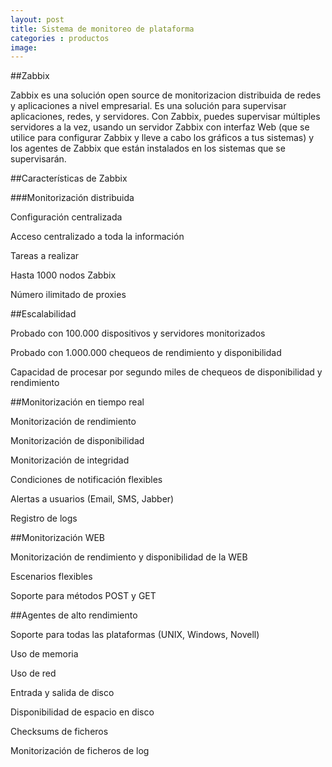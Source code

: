 ```yaml
---
layout: post
title: Sistema de monitoreo de plataforma
categories : productos
image:
---
```

##Zabbix

Zabbix es una solución open source de monitorizacion distribuida de redes y aplicaciones a nivel empresarial. Es una solución para supervisar aplicaciones, redes, y servidores. Con Zabbix, puedes supervisar múltiples servidores a la vez, usando un servidor Zabbix con interfaz Web (que se utilice para configurar Zabbix y lleve a cabo los gráficos a tus sistemas) y los agentes de Zabbix que están instalados en los sistemas que se supervisarán.

##Características de Zabbix

###Monitorización distribuida

Configuración centralizada

Acceso centralizado a toda la información

Tareas a realizar

Hasta 1000 nodos Zabbix

Número ilimitado de proxies

##Escalabilidad

Probado con 100.000 dispositivos y servidores monitorizados

Probado con 1.000.000 chequeos de rendimiento y disponibilidad

Capacidad de procesar por segundo miles de chequeos de disponibilidad y rendimiento

##Monitorización en tiempo real

Monitorización de rendimiento

Monitorización de disponibilidad

Monitorización de integridad

Condiciones de notificación flexibles

Alertas a usuarios (Email, SMS, Jabber)

Registro de logs

##Monitorización WEB

Monitorización de rendimiento y disponibilidad de la WEB

Escenarios flexibles

Soporte para métodos POST y GET

##Agentes de alto rendimiento

Soporte para todas las plataformas (UNIX, Windows, Novell)

Uso de memoria

Uso de red

Entrada y salida de disco

Disponibilidad de espacio en disco

Checksums de ficheros

Monitorización de ficheros de log



